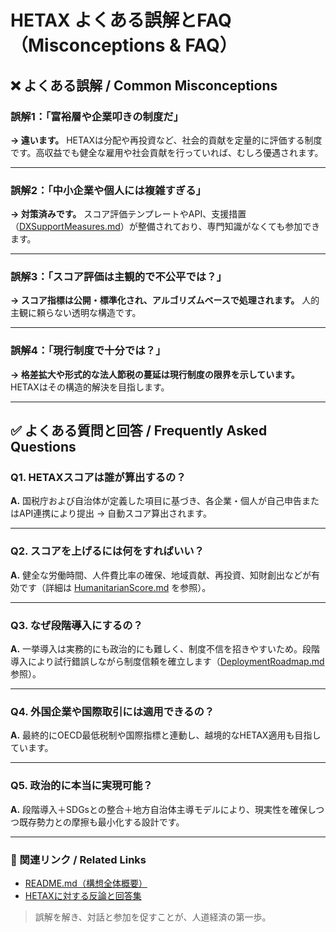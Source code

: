 # HETAX よくある誤解とFAQ（Misconceptions & FAQ）

## ❌ よくある誤解 / Common Misconceptions

### 誤解1：「富裕層や企業叩きの制度だ」

**→ 違います。** HETAXは分配や再投資など、社会的貢献を定量的に評価する制度です。高収益でも健全な雇用や社会貢献を行っていれば、むしろ優遇されます。

---

### 誤解2：「中小企業や個人には複雑すぎる」

**→ 対策済みです。** スコア評価テンプレートやAPI、支援措置（[DXSupportMeasures.md](./DXSupportMeasures.md)）が整備されており、専門知識がなくても参加できます。

---

### 誤解3：「スコア評価は主観的で不公平では？」

**→ スコア指標は公開・標準化され、アルゴリズムベースで処理されます。** 人的主観に頼らない透明な構造です。

---

### 誤解4：「現行制度で十分では？」

**→ 格差拡大や形式的な法人節税の蔓延は現行制度の限界を示しています。** HETAXはその構造的解決を目指します。

---

## ✅ よくある質問と回答 / Frequently Asked Questions

### Q1. HETAXスコアは誰が算出するの？

**A.** 国税庁および自治体が定義した項目に基づき、各企業・個人が自己申告またはAPI連携により提出 → 自動スコア算出されます。

---

### Q2. スコアを上げるには何をすればいい？

**A.** 健全な労働時間、人件費比率の確保、地域貢献、再投資、知財創出などが有効です（詳細は [HumanitarianScore.md](./HumanitarianScore.md) を参照）。

---

### Q3. なぜ段階導入にするの？

**A.** 一挙導入は実務的にも政治的にも難しく、制度不信を招きやすいため。段階導入により試行錯誤しながら制度信頼を確立します（[DeploymentRoadmap.md](./DeploymentRoadmap.md) 参照）。

---

### Q4. 外国企業や国際取引には適用できるの？

**A.** 最終的にOECD最低税制や国際指標と連動し、越境的なHETAX適用も目指しています。

---

### Q5. 政治的に本当に実現可能？

**A.** 段階導入＋SDGsとの整合＋地方自治体主導モデルにより、現実性を確保しつつ既存勢力との摩擦も最小化する設計です。

---

### 🔗 関連リンク / Related Links

* [README.md（構想全体概要）](./README.md)
* [HETAXに対する反論と回答集](./CounterArguments.md)

> 誤解を解き、対話と参加を促すことが、人道経済の第一歩。
